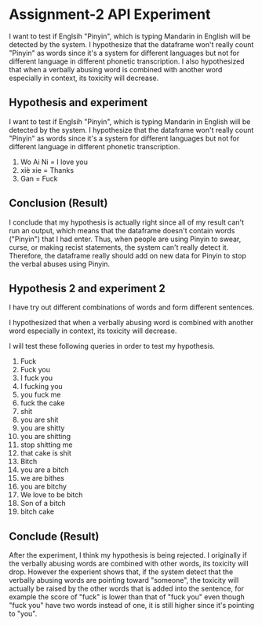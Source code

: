 # Assignment-2 API Experiment
I want to test if Englsih "Pinyin", which is typing Mandarin in English will be detected by the system.
I hypothesize that the dataframe won't really count "Pinyin" as words since it's a system for different languages but not for different language in different phonetic transcription. I also hypothesized that when a verbally abusing word is combined with another word especially in context, its toxicity will decrease.

## Hypothesis and experiment
I want to test if Englsih "Pinyin", which is typing Mandarin in English will be detected by the system.
I hypothesize that the dataframe won't really count "Pinyin" as words since it's a system for different languages but not for different language in different phonetic transcription.


1. Wo Ai Ni = I love you 
2. xiè xie = Thanks 
3. Gan = Fuck

## Conclusion (Result)
I conclude that my hypothesis is actually right since all of my result can't run an output, which means that the dataframe doesn't contain words ("Pinyin") that I had enter. Thus, when people are using Pinyin to swear, curse, or making recist statements, the system can't really detect it. Therefore, the dataframe really should add on new data for Pinyin to stop the verbal abuses using Pinyin.  


## Hypothesis 2 and experiment 2
I have try out different combinations of words and form different sentences.

I hypothesized that when a verbally abusing word is combined with another word especially in context, its toxicity will decrease.

I will test these following queries in order to test my hypothesis.
1. Fuck 
2. Fuck you 
3. I fuck you 
4. I fucking you
5. you fuck me 
6. fuck the cake
6. shit
7. you are shit
8. you are shitty
9. you are shitting
10. stop shitting me
11. that cake is shit
10. Bitch 
11. you are a bitch
12. we are bithes
13. you are bitchy
14. We love to be bitch
15. Son of a bitch
16. bitch cake

## Conclude (Result)
After the experiment, I think my hypothesis is being rejected.
I originally if the verbally abusing words are combined with other words, its toxicity will drop. However the experient shows that, if the system detect that the verbally abusing words are pointing toward "someone", the toxicity will actually be raised by the other words that is added into the sentence, for example the score of "fuck" is lower than that of "fuck you" even though "fuck you" have two words instead of one, it is still higher since it's pointing to "you".
